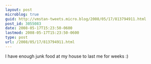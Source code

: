 ```yaml
---
layout: post
microblog: true
guid: http://vmstan-tweets.micro.blog/2008/05/17/813794911.html
post_id: 3055083
date: 2008-05-17T15:23:50-0600
lastmod: 2008-05-17T15:23:50-0600
type: post
url: /2008/05/17/813794911.html
---
```

I have enough junk food at my house to last me for weeks :)
